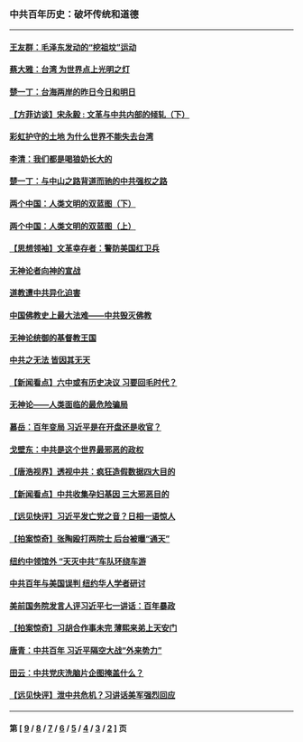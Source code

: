 ### 中共百年历史：破坏传统和道德
---
#### [王友群：毛泽东发动的“挖祖坟”运动](../../pages/nf1176114/n13723639.md?05270430) 
#### [蔡大雅：台湾 为世界点上光明之灯](../../pages/nf1176114/n13531530.md?05270430) 
#### [楚一丁：台海两岸的昨日今日和明日](../../pages/nf1176114/n13531468.md?05270430) 
#### [【方菲访谈】宋永毅 : 文革与中共内部的倾轧（下）](../../pages/nf1176114/n13486836.md?05270430) 
#### [彩虹护守的土地 为什么世界不能失去台湾](../../pages/nf1176114/n13476849.md?05270430) 
#### [李清：我们都是喝狼奶长大的](../../pages/nf1176114/n13471478.md?05270430) 
#### [楚一丁：与中山之路背道而驰的中共强权之路](../../pages/nf1176114/n13437270.md?05270430) 
#### [两个中国：人类文明的双蓝图（下）](../../pages/nf1176114/n13423132.md?05270430) 
#### [两个中国：人类文明的双蓝图（上）](../../pages/nf1176114/n13422687.md?05270430) 
#### [【思想领袖】文革幸存者：警防美国红卫兵](../../pages/nf1176114/n13339289.md?05270430) 
#### [无神论者向神的宣战](../../pages/nf1176114/n13281535.md?05270430) 
#### [道教遭中共异化迫害](../../pages/nf1176114/n13281463.md?05270430) 
#### [中国佛教史上最大法难——中共毁灭佛教](../../pages/nf1176114/n13281397.md?05270430) 
#### [无神论统御的基督教王国](../../pages/nf1176114/n13281280.md?05270430) 
#### [中共之无法 皆因其无天](../../pages/nf1176114/n13281088.md?05270430) 
#### [【新闻看点】六中或有历史决议 习要回毛时代？](../../pages/nf1176114/n13222895.md?05270430) 
#### [无神论——人类面临的最危险骗局](../../pages/nf1176114/n13196137.md?05270430) 
#### [慕岳：百年变局 习近平是在开盘还是收官？](../../pages/nf1176114/n13206516.md?05270430) 
#### [戈壁东：中共是这个世界最邪恶的政权](../../pages/nf1176114/n13085641.md?05270430) 
#### [【唐浩视界】透视中共：疯狂造假数据四大目的](../../pages/nf1176114/n13080590.md?05270430) 
#### [【新闻看点】中共收集孕妇基因 三大邪恶目的](../../pages/nf1176114/n13077182.md?05270430) 
#### [【远见快评】习近平发亡党之音？日相一语惊人](../../pages/nf1176114/n13074809.md?05270430) 
#### [【拍案惊奇】张陶殴打两院士 后台被曝“通天”](../../pages/nf1176114/n13070496.md?05270430) 
#### [纽约中领馆外 “天灭中共”车队环绕车游](../../pages/nf1176114/n13070693.md?05270430) 
#### [中共百年与美国误判 纽约华人学者研讨](../../pages/nf1176114/n13067969.md?05270430) 
#### [美前国务院发言人评习近平七一讲话：百年暴政](../../pages/nf1176114/n13066986.md?05270430) 
#### [【拍案惊奇】习胡合作事未完 薄熙来弟上天安门](../../pages/nf1176114/n13065867.md?05270430) 
#### [唐青：中共百年 习近平隔空大战“外来势力”](../../pages/nf1176114/n13065976.md?05270430) 
#### [田云：中共党庆洗脑片企图掩盖什么？](../../pages/nf1176114/n13064395.md?05270430) 
#### [【远见快评】泄中共危机？习讲话美军强烈回应](../../pages/nf1176114/n13064269.md?05270430) 

---
#### 第 [ [9](./9.md?05270430) / [8](./8.md?05270430) / [7](./7.md?05270430) / [6](./6.md?05270430) / [5](./5.md?05270430) / [4](./4.md?05270430) / [3](./3.md?05270430) / [2](./2.md?05270430) ] 页
